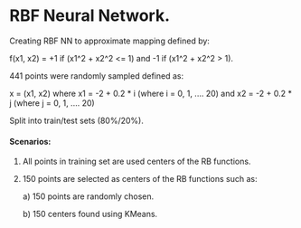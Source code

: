 # RBF Neural Network.


Creating RBF NN to approximate mapping defined by:

f(x1, x2) = +1 if (x1^2 + x2^2 <= 1) and -1 if (x1^2 + x2^2 > 1).

441 points were randomly sampled defined as:

x = (x1, x2) where x1 = -2 + 0.2 * i (where i = 0, 1, .... 20) and x2 = -2 + 0.2 * j (where j = 0, 1, .... 20)

Split into train/test sets (80%/20%).

#### Scenarios:
1) All points in training set are used centers of the RB functions.

2) 150 points are selected as centers of the RB functions such as:

    a) 150 points are randomly chosen.
    
    b) 150 centers found using KMeans.
